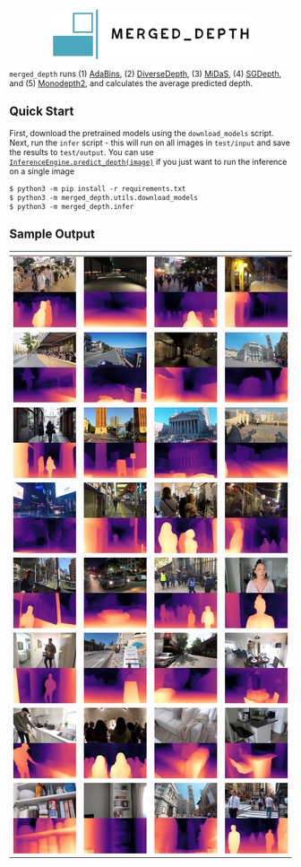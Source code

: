 <p align="center">
  <img height="90" src=".logo/logo.png"/>  
</p>

`merged_depth` runs (1) [AdaBins](https://github.com/shariqfarooq123/AdaBins), (2) [DiverseDepth](https://github.com/YvanYin/DiverseDepth), (3) [MiDaS](https://github.com/intel-isl/MiDaS), (4) [SGDepth](https://github.com/ifnspaml/SGDepth), and (5) [Monodepth2](https://github.com/nianticlabs/monodepth2), and calculates the average predicted depth.

## Quick Start

First, download the pretrained models using the `download_models` script. Next, run the `infer` script - this will run on all images in `test/input` and save the results to `test/output`. You can use [`InferenceEngine.predict_depth(image)`](https://github.com/p-ranav/merged_depth/blob/master/merged_depth/infer.py#L335) if you just want to run the inference on a single image

```console
$ python3 -m pip install -r requirements.txt
$ python3 -m merged_depth.utils.download_models
$ python3 -m merged_depth.infer
```

## Sample Output

| <!-- -->                       | <!-- -->                        | <!-- -->                        | <!-- -->                        |
:-------------------------------:|:-------------------------------:|:-------------------------------:|:-------------------------------:|
![](./test/output/00_depth.png)  | ![](./test/output/01_depth.png) | ![](./test/output/05_depth.png) | ![](./test/output/06_depth.png) |
![](./test/output/07_depth.png)  | ![](./test/output/08_depth.png) | ![](./test/output/10_depth.png) | ![](./test/output/12_depth.png) |
![](./test/output/13_depth.png)  | ![](./test/output/16_depth.png) | ![](./test/output/17_depth.png) | ![](./test/output/18_depth.png) |
![](./test/output/23_depth.png)  | ![](./test/output/20_depth.png) | ![](./test/output/25_depth.png) | ![](./test/output/27_depth.png) |
![](./test/output/28_depth.png)  | ![](./test/output/29_depth.png) | ![](./test/output/30_depth.png) | ![](./test/output/31_depth.png) |
![](./test/output/32_depth.png)  | ![](./test/output/33_depth.png) | ![](./test/output/34_depth.png) | ![](./test/output/36_depth.png) |
![](./test/output/37_depth.png)  | ![](./test/output/39_depth.png) | ![](./test/output/40_depth.png) | ![](./test/output/42_depth.png) |
![](./test/output/43_depth.png)  | ![](./test/output/45_depth.png) | ![](./test/output/47_depth.png) | ![](./test/output/49_depth.png) |
